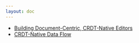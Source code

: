 ```yaml
---
layout: doc
---
```


- [Building Document-Centric, CRDT-Native Editors](./document-centric)
- [CRDT-Native Data Flow](./crdt-native-data-flow)
